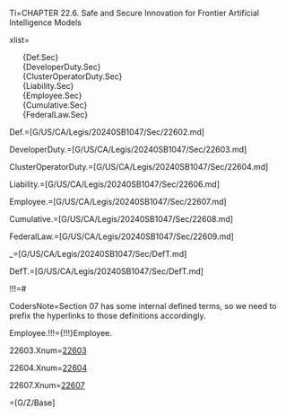 
Ti=CHAPTER  22.6. Safe and Secure Innovation for Frontier Artificial Intelligence Models

xlist=<ul type='none'><li>{Def.Sec}</li><li>{DeveloperDuty.Sec}</li><li>{ClusterOperatorDuty.Sec}</li><li>{Liability.Sec}</li><li>{Employee.Sec}</li><li>{Cumulative.Sec}</li><li>{FederalLaw.Sec}</li></ul>

Def.=[G/US/CA/Legis/20240SB1047/Sec/22602.md]

DeveloperDuty.=[G/US/CA/Legis/20240SB1047/Sec/22603.md]

ClusterOperatorDuty.=[G/US/CA/Legis/20240SB1047/Sec/22604.md]

Liability.=[G/US/CA/Legis/20240SB1047/Sec/22606.md]

Employee.=[G/US/CA/Legis/20240SB1047/Sec/22607.md]

Cumulative.=[G/US/CA/Legis/20240SB1047/Sec/22608.md]

FederalLaw.=[G/US/CA/Legis/20240SB1047/Sec/22609.md]

_=[G/US/CA/Legis/20240SB1047/Sec/DefT.md]

DefT.=[G/US/CA/Legis/20240SB1047/Sec/DefT.md]

!!!=#

CodersNote=Section 07 has some internal defined terms, so we need to prefix the hyperlinks to those definitions accordingly.

Employee.!!!={!!!}Employee.

22603.Xnum=<a class='xref' href='{!!!}DeveloperDuty.Sec'>22603</a>

22604.Xnum=<a class='xref' href='{!!!}ClusterOperatorDuty.Sec'>22604</a>

22607.Xnum=<a class='xref' href='{!!!}Employee.Sec'>22607</a>

=[G/Z/Base]
